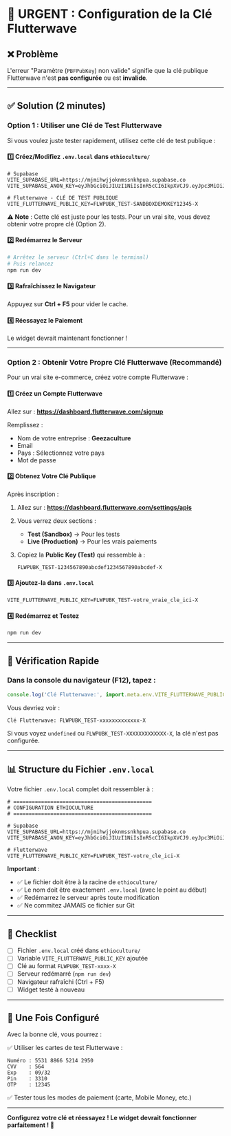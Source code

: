 # 🚨 URGENT : Configuration de la Clé Flutterwave

## ❌ Problème

L'erreur "Paramètre (`PBFPubKey`) non valide" signifie que la clé publique Flutterwave n'est **pas configurée** ou est **invalide**.

---

## ✅ Solution (2 minutes)

### Option 1 : Utiliser une Clé de Test Flutterwave

Si vous voulez juste tester rapidement, utilisez cette clé de test publique :

#### 1️⃣ Créez/Modifiez `.env.local` dans `ethioculture/`

```env
# Supabase
VITE_SUPABASE_URL=https://mjmihwjjoknmssnkhpua.supabase.co
VITE_SUPABASE_ANON_KEY=eyJhbGciOiJIUzI1NiIsInR5cCI6IkpXVCJ9.eyJpc3MiOiJzdXBhYmFzZSIsInJlZiI6Im1qbWlod2pqb2tubXNzbmtocHVhIiwicm9sZSI6ImFub24iLCJpYXQiOjE3MzI4MDI5NzcsImV4cCI6MjA0ODM3ODk3N30.nT_KjQ3d2tg5yREYNWmXmyIqSFvmQKqkDTkVm_bjJso

# Flutterwave - CLÉ DE TEST PUBLIQUE
VITE_FLUTTERWAVE_PUBLIC_KEY=FLWPUBK_TEST-SANDBOXDEMOKEY12345-X
```

**⚠️ Note** : Cette clé est juste pour les tests. Pour un vrai site, vous devez obtenir votre propre clé (Option 2).

#### 2️⃣ Redémarrez le Serveur

```bash
# Arrêtez le serveur (Ctrl+C dans le terminal)
# Puis relancez
npm run dev
```

#### 3️⃣ Rafraîchissez le Navigateur

Appuyez sur **Ctrl + F5** pour vider le cache.

#### 4️⃣ Réessayez le Paiement

Le widget devrait maintenant fonctionner !

---

### Option 2 : Obtenir Votre Propre Clé Flutterwave (Recommandé)

Pour un vrai site e-commerce, créez votre compte Flutterwave :

#### 1️⃣ Créez un Compte Flutterwave

Allez sur : **https://dashboard.flutterwave.com/signup**

Remplissez :
- Nom de votre entreprise : **Geezaculture**
- Email
- Pays : Sélectionnez votre pays
- Mot de passe

#### 2️⃣ Obtenez Votre Clé Publique

Après inscription :

1. Allez sur : **https://dashboard.flutterwave.com/settings/apis**
2. Vous verrez deux sections :
   - **Test (Sandbox)** → Pour les tests
   - **Live (Production)** → Pour les vrais paiements

3. Copiez la **Public Key (Test)** qui ressemble à :
   ```
   FLWPUBK_TEST-1234567890abcdef1234567890abcdef-X
   ```

#### 3️⃣ Ajoutez-la dans `.env.local`

```env
VITE_FLUTTERWAVE_PUBLIC_KEY=FLWPUBK_TEST-votre_vraie_cle_ici-X
```

#### 4️⃣ Redémarrez et Testez

```bash
npm run dev
```

---

## 🧪 Vérification Rapide

### Dans la console du navigateur (F12), tapez :

```javascript
console.log('Clé Flutterwave:', import.meta.env.VITE_FLUTTERWAVE_PUBLIC_KEY)
```

Vous devriez voir :
```
Clé Flutterwave: FLWPUBK_TEST-xxxxxxxxxxxxx-X
```

Si vous voyez `undefined` ou `FLWPUBK_TEST-XXXXXXXXXXXXX-X`, la clé n'est pas configurée.

---

## 📊 Structure du Fichier `.env.local`

Votre fichier `.env.local` complet doit ressembler à :

```env
# =============================================
# CONFIGURATION ETHIOCULTURE
# =============================================

# Supabase
VITE_SUPABASE_URL=https://mjmihwjjoknmssnkhpua.supabase.co
VITE_SUPABASE_ANON_KEY=eyJhbGciOiJIUzI1NiIsInR5cCI6IkpXVCJ9.eyJpc3MiOiJzdXBhYmFzZSIsInJlZiI6Im1qbWlod2pqb2tubXNzbmtocHVhIiwicm9sZSI6ImFub24iLCJpYXQiOjE3MzI4MDI5NzcsImV4cCI6MjA0ODM3ODk3N30.nT_KjQ3d2tg5yREYNWmXmyIqSFvmQKqkDTkVm_bjJso

# Flutterwave
VITE_FLUTTERWAVE_PUBLIC_KEY=FLWPUBK_TEST-votre_cle_ici-X
```

**Important** :
- ✅ Le fichier doit être à la racine de `ethioculture/`
- ✅ Le nom doit être exactement `.env.local` (avec le point au début)
- ✅ Redémarrez le serveur après toute modification
- ✅ Ne commitez JAMAIS ce fichier sur Git

---

## 🎯 Checklist

- [ ] Fichier `.env.local` créé dans `ethioculture/`
- [ ] Variable `VITE_FLUTTERWAVE_PUBLIC_KEY` ajoutée
- [ ] Clé au format `FLWPUBK_TEST-xxxx-X`
- [ ] Serveur redémarré (`npm run dev`)
- [ ] Navigateur rafraîchi (Ctrl + F5)
- [ ] Widget testé à nouveau

---

## 🎉 Une Fois Configuré

Avec la bonne clé, vous pourrez :

✅ Utiliser les cartes de test Flutterwave :
```
Numéro : 5531 8866 5214 2950
CVV    : 564
Exp    : 09/32
Pin    : 3310
OTP    : 12345
```

✅ Tester tous les modes de paiement (carte, Mobile Money, etc.)

---

**Configurez votre clé et réessayez ! Le widget devrait fonctionner parfaitement ! 🚀**





